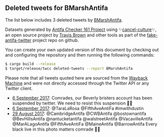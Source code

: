 ## Deleted tweets for BMarshAntifa

The list below includes 3 deleted tweets by
[BMarshAntifa](https://twitter.com/BMarshAntifa).



Datasets generated by [Antifa Checker 161 Project](https://twitter.com/antifacheck161) using ✨[cancel-culture](https://github.com/travisbrown/cancel-culture)✨, an open source project by 
[Travis Brown](https://twitter.com/travisbrown) and other tools as part of the 
[fake-antifa-twitter](https://github.com/antifacheck161/fake-antifa-twitter) project repo on github.

You can create your own updated version of this document by checking out and configuring the
repository and then running the following commands:

```bash
$ cargo build --release
$ target/release/twcc deleted-tweets --report BMarshAntifa
```

Please note that all tweets quoted here are sourced from the
[Wayback Machine](https://web.archive.org) and were not directly accessed through the Twitter API or
any Twitter client.

* [ 6 September 2017](https://web.archive.org/web/20170906195128/https://twitter.com/BMarshAntifa/status/905518835049959424): Comrades, our Beverly bristers account has been suspended by twitter. We need to resist this suspension ✊🏽 <!--905518835049959424-->
* [ 6 September 2017](https://web.archive.org/web/20170906045355/https://twitter.com/BMarshAntifa/status/905292959192637443): @TaraLaRosa @FifthAveAntiFa #imwithdustin <!--905292959192637443-->
* [29 August 2017](https://web.archive.org/web/20170829184006/https://twitter.com/BMarshAntifa/status/902601772144803840): @CambridgeAntifa @CWBAntifa @bostownantifa @BevHillsAntifa @nantucketantifa @walstreetAntifa @VacavilleAntifa @MarALagoAntifa @FifthAveAntiFa @MaineAntifa @BarrowAntifa Every black live in this photo matters comrade ✊🏻 <!--902601772144803840-->
